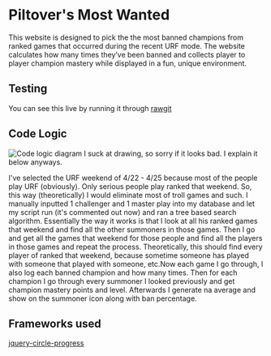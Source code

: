 ﻿# Piltover's Most Wanted

This website is designed to pick the the most banned champions from ranked games that occurred during the recent URF mode. The website calculates how many times they’ve been banned and collects player to player champion mastery while displayed in a fun, unique environment.

## Testing
You can see this live by running it through [rawgit](https://rawgit.com/victhebeast/Piltover-s-Most-Wanted/master/index.html)

## Code Logic
![Code logic diagram](https://github.com/victhebeast/Piltover-s-Most-Wanted/raw/master/CodeLogic.png)
I suck at drawing, so sorry if it looks bad. I explain it below anyways.

I've selected the URF weekend of 4/22 - 4/25 because most of the people play URF (obviously). Only serious people play ranked that weekend. So, this way (theoretically) I would eliminate most of troll games and such. I manually inputted 1 challenger and 1 master play into my database and let my script run (it's commented out now) and ran a tree based search algorithm. Essentially the way it works is that I look at all his ranked games that weekend and find all the other summoners in those games. Then I go and get all the games that weekend for those people and find all the players in those games and repeat the process. Theoretically, this should find every player of ranked that weekend, because sometime someone has played with someone that played with someone, etc.Now each game I go through, I also log each banned champion and how many times. Then for each champion I go through every summoner I looked previously and get champion mastery points and level. Afterwards I generate na average and show on the summoner icon along with ban percentage.

## Frameworks used
[jquery-circle-progress](https://github.com/kottenator/jquery-circle-progress)